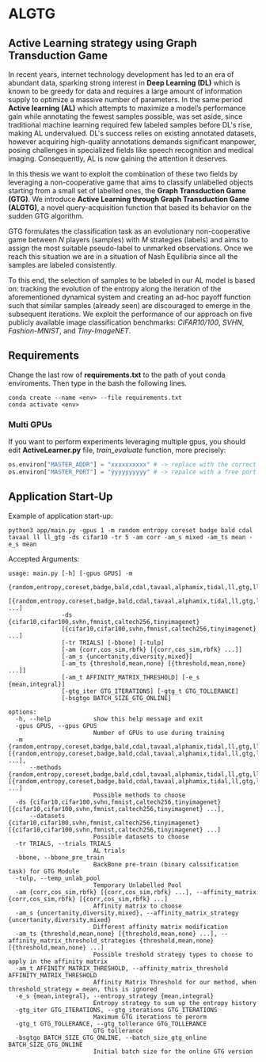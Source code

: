 # ALGTG
## Active Learning strategy using Graph Transduction Game
In recent years, internet technology development has led to an era of abundant data, sparking strong interest in **Deep Learning (DL)** which is known to be greedy for data and requires a large amount of information supply to optimize a massive number of parameters. In the same period **Active learning (AL)** which attempts to maximize a model’s performance gain while annotating the fewest samples possible, was set aside, since traditional machine learning required few labeled samples before DL's rise, making AL undervalued. DL's success relies on existing annotated datasets, however acquiring high-quality annotations demands significant manpower, posing challenges in specialized fields like speech recognition and medical imaging. Consequently, AL is now gaining the attention it deserves.

In this thesis we want to exploit the combination of these two fields by leveraging a non-cooperative game that aims to classify unlabelled objects starting from a small set of labelled ones, the **Graph Transduction Game (GTG)**. We introduce **Active Learning through Graph Transduction Game (ALGTG)**, a novel query-acquisition function that based its behavior on the sudden GTG algorithm.

GTG formulates the classification task as an evolutionary non-cooperative game between *N* players (samples) with *M* strategies (labels) and aims to assign the most suitable pseudo-label to unmarked observations. Once we reach this situation we are in a situation of Nash Equilibria since all the samples are labeled consistently.

To this end, the selection of samples to be labeled in our AL model is based on: tracking the evolution of the entropy along the iteration of the aforementioned dynamical system and creating an ad-hoc payoff function such that similar samples (already seen) are discouraged to emerge in the subsequent iterations. We exploit the performance of our approach on five publicly available image classification benchmarks: *CIFAR10/100*, *SVHN*, *Fashion-MNIST*, and *Tiny-ImageNET*.

## Requirements

Change the last row of **requirements.txt** to the path of yout conda enviroments. Then type in the bash the following lines.
```
conda create --name <env> --file requirements.txt
conda activate <env>
```

### Multi GPUs
If you want to perform experiments leveraging multiple gpus, you should edit **ActiveLearner.py** file, *train_evaluate* function, more precisely:
```python
os.environ["MASTER_ADDR"] = "xxxxxxxxxx" # -> replace with the correct address
os.environ["MASTER_PORT"] = "yyyyyyyyyy" # -> repalce with a free port
```

## Application Start-Up
Example of application start-up:
```
python3 app/main.py -gpus 1 -m random entropy coreset badge bald cdal tavaal ll ll_gtg -ds cifar10 -tr 5 -am corr -am_s mixed -am_ts mean -e_s mean
```

Accepted Arguments:
```
usage: main.py [-h] [-gpus GPUS] -m
               {random,entropy,coreset,badge,bald,cdal,tavaal,alphamix,tidal,ll,gtg,ll_gtg,llmlp_gtg,lsmlps_gtg,lstmreg_gtg,lstmbc_gtg}
               [{random,entropy,coreset,badge,bald,cdal,tavaal,alphamix,tidal,ll,gtg,ll_gtg,llmlp_gtg,lsmlps_gtg,lstmreg_gtg,lstmbc_gtg} ...]
               -ds {cifar10,cifar100,svhn,fmnist,caltech256,tinyimagenet}
               [{cifar10,cifar100,svhn,fmnist,caltech256,tinyimagenet} ...]
               [-tr TRIALS] [-bbone] [-tulp]
               [-am {corr,cos_sim,rbfk} [{corr,cos_sim,rbfk} ...]]
               [-am_s {uncertanity,diversity,mixed}]
               [-am_ts {threshold,mean,none} [{threshold,mean,none} ...]]
               [-am_t AFFINITY_MATRIX_THRESHOLD] [-e_s {mean,integral}]
               [-gtg_iter GTG_ITERATIONS] [-gtg_t GTG_TOLLERANCE]
               [-bsgtgo BATCH_SIZE_GTG_ONLINE]

options:
  -h, --help            show this help message and exit
  -gpus GPUS, --gpus GPUS
                        Number of GPUs to use during training
  -m {random,entropy,coreset,badge,bald,cdal,tavaal,alphamix,tidal,ll,gtg,ll_gtg,llmlp_gtg,lsmlps_gtg,lstmreg_gtg,lstmbc_gtg} [{random,entropy,coreset,badge,bald,cdal,tavaal,alphamix,tidal,ll,gtg,ll_gtg,llmlp_gtg,lsmlps_gtg,lstmreg_gtg,lstmbc_gtg} ...], 
      --methods {random,entropy,coreset,badge,bald,cdal,tavaal,alphamix,tidal,ll,gtg,ll_gtg,llmlp_gtg,lsmlps_gtg,lstmreg_gtg,lstmbc_gtg} [{random,entropy,coreset,badge,bald,cdal,tavaal,alphamix,tidal,ll,gtg,ll_gtg,llmlp_gtg,lsmlps_gtg,lstmreg_gtg,lstmbc_gtg} ...]
                        Possible methods to choose
  -ds {cifar10,cifar100,svhn,fmnist,caltech256,tinyimagenet} [{cifar10,cifar100,svhn,fmnist,caltech256,tinyimagenet} ...], 
      --datasets {cifar10,cifar100,svhn,fmnist,caltech256,tinyimagenet} [{cifar10,cifar100,svhn,fmnist,caltech256,tinyimagenet} ...]
                        Possible datasets to choose
  -tr TRIALS, --trials TRIALS
                        AL trials
  -bbone, --bbone_pre_train
                        BackBone pre-train (binary calssification task) for GTG Module
  -tulp, --temp_unlab_pool
                        Temporary Unlabelled Pool
  -am {corr,cos_sim,rbfk} [{corr,cos_sim,rbfk} ...], --affinity_matrix {corr,cos_sim,rbfk} [{corr,cos_sim,rbfk} ...]
                        Affinity matrix to choose
  -am_s {uncertanity,diversity,mixed}, --affinity_matrix_strategy {uncertanity,diversity,mixed}
                        Different affinity matrix modification
  -am_ts {threshold,mean,none} [{threshold,mean,none} ...], --affinity_matrix_threshold_strategies {threshold,mean,none} [{threshold,mean,none} ...]
                        Possible treshold strategy types to choose to apply in the affinity matrix
  -am_t AFFINITY_MATRIX_THRESHOLD, --affinity_matrix_threshold AFFINITY_MATRIX_THRESHOLD
                        Affinity Matrix Threshold for our method, when threshold_strategy = mean, this is ignored
  -e_s {mean,integral}, --entropy_strategy {mean,integral}
                        Entropy strategy to sum up the entropy history
  -gtg_iter GTG_ITERATIONS, --gtg_iterations GTG_ITERATIONS
                        Maximum GTG iterations to perorm
  -gtg_t GTG_TOLLERANCE, --gtg_tollerance GTG_TOLLERANCE
                        GTG tollerance
  -bsgtgo BATCH_SIZE_GTG_ONLINE, --batch_size_gtg_online BATCH_SIZE_GTG_ONLINE
                        Initial batch size for the online GTG version

```

